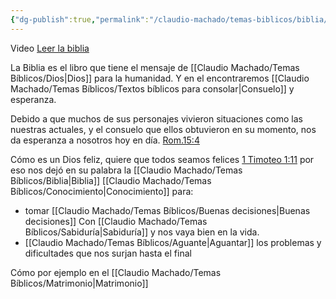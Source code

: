 ```yaml
---
{"dg-publish":true,"permalink":"/claudio-machado/temas-biblicos/biblia/"}
---
```



Video [Leer la biblia](https://www.jw.org/es/ense%C3%B1anzas-b%C3%ADblicas/j%C3%B3venes/lo-que-opinan-otros-j%C3%B3venes/leer-biblia/) 

La Biblia es el libro que tiene el mensaje de [[Claudio Machado/Temas Bíblicos/Dios\|Dios]] para la humanidad. Y en el encontraremos [[Claudio Machado/Temas Bíblicos/Textos bíblicos para consolar\|Consuelo]] y esperanza. 

Debido a que muchos de sus personajes vivieron situaciones como las nuestras actuales, y el consuelo que ellos obtuvieron en su momento, nos da esperanza a nosotros hoy en día.
[Rom.15:4](https://wol.jw.org/es/wol/b/r4/lp-s/nwtsty/45/15#v=45:15:14)

Cómo es un Dios feliz, quiere que todos seamos felices [1 Timoteo 1:11](https://wol.jw.org/es/wol/bc/r4/lp-s/2025241/1/0) por eso nos dejó en su palabra la [[Claudio Machado/Temas Bíblicos/Biblia\|Biblia]] [[Claudio Machado/Temas Bíblicos/Conocimiento\|Conocimiento]] para:
- tomar [[Claudio Machado/Temas Bíblicos/Buenas decisiones\|Buenas decisiones]] Con [[Claudio Machado/Temas Bíblicos/Sabiduría\|Sabiduría]] y nos vaya bien en la vida.
- [[Claudio Machado/Temas Bíblicos/Aguante\|Aguantar]] los problemas y dificultades que nos surjan hasta el final 

Cómo por ejemplo en el [[Claudio Machado/Temas Bíblicos/Matrimonio\|Matrimonio]]




